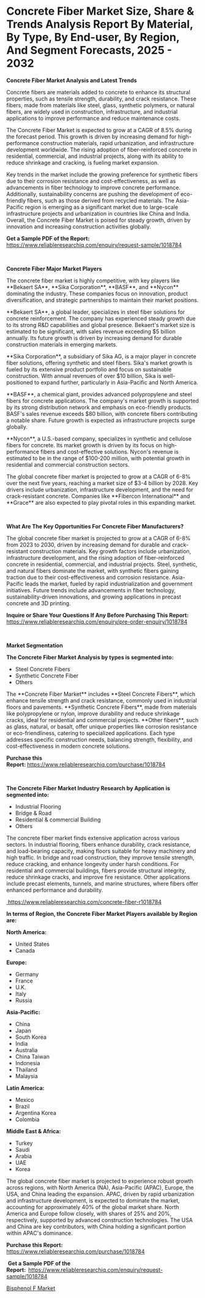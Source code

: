 <p><h1>Concrete Fiber Market Size, Share & Trends Analysis Report By Material, By Type, By End-user, By Region, And Segment Forecasts, 2025 - 2032</h1></p><p><strong>Concrete Fiber Market Analysis and Latest Trends</strong></p>
<p><p>Concrete fibers are materials added to concrete to enhance its structural properties, such as tensile strength, durability, and crack resistance. These fibers, made from materials like steel, glass, synthetic polymers, or natural fibers, are widely used in construction, infrastructure, and industrial applications to improve performance and reduce maintenance costs.</p><p>The Concrete Fiber Market is expected to grow at a CAGR of 8.5% during the forecast period. This growth is driven by increasing demand for high-performance construction materials, rapid urbanization, and infrastructure development worldwide. The rising adoption of fiber-reinforced concrete in residential, commercial, and industrial projects, along with its ability to reduce shrinkage and cracking, is fueling market expansion.</p><p>Key trends in the market include the growing preference for synthetic fibers due to their corrosion resistance and cost-effectiveness, as well as advancements in fiber technology to improve concrete performance. Additionally, sustainability concerns are pushing the development of eco-friendly fibers, such as those derived from recycled materials. The Asia-Pacific region is emerging as a significant market due to large-scale infrastructure projects and urbanization in countries like China and India. Overall, the Concrete Fiber Market is poised for steady growth, driven by innovation and increasing construction activities globally.</p></p>
<p><strong>Get a Sample PDF of the Report:&nbsp;</strong> <a href="https://www.reliableresearchiq.com/enquiry/request-sample/1018784?utm_campaign=1129&utm_medium=2&utm_source=Github&utm_content=ia&utm_term=26012025&utm_id=concrete-fiber">https://www.reliableresearchiq.com/enquiry/request-sample/1018784</a></p>
<p>&nbsp;</p>
<p><strong>Concrete Fiber Major Market Players</strong></p>
<p><p>The concrete fiber market is highly competitive, with key players like **Bekaert SA**, **Sika Corporation**, **BASF**, and **Nycon** dominating the industry. These companies focus on innovation, product diversification, and strategic partnerships to maintain their market positions.</p><p>**Bekaert SA**, a global leader, specializes in steel fiber solutions for concrete reinforcement. The company has experienced steady growth due to its strong R&D capabilities and global presence. Bekaert's market size is estimated to be significant, with sales revenue exceeding $5 billion annually. Its future growth is driven by increasing demand for durable construction materials in emerging markets.</p><p>**Sika Corporation**, a subsidiary of Sika AG, is a major player in concrete fiber solutions, offering synthetic and steel fibers. Sika's market growth is fueled by its extensive product portfolio and focus on sustainable construction. With annual revenues of over $10 billion, Sika is well-positioned to expand further, particularly in Asia-Pacific and North America.</p><p>**BASF**, a chemical giant, provides advanced polypropylene and steel fibers for concrete applications. The company's market growth is supported by its strong distribution network and emphasis on eco-friendly products. BASF's sales revenue exceeds $80 billion, with concrete fibers contributing a notable share. Future growth is expected as infrastructure projects surge globally.</p><p>**Nycon**, a U.S.-based company, specializes in synthetic and cellulose fibers for concrete. Its market growth is driven by its focus on high-performance fibers and cost-effective solutions. Nycon's revenue is estimated to be in the range of $100-200 million, with potential growth in residential and commercial construction sectors.</p><p>The global concrete fiber market is projected to grow at a CAGR of 6-8% over the next five years, reaching a market size of $3-4 billion by 2028. Key drivers include urbanization, infrastructure development, and the need for crack-resistant concrete. Companies like **Fibercon International** and **Grace** are also expected to play pivotal roles in this expanding market.</p></p>
<p>&nbsp;</p>
<p><strong>What Are The Key Opportunities For Concrete Fiber Manufacturers?</strong></p>
<p><p>The global concrete fiber market is projected to grow at a CAGR of 6-8% from 2023 to 2030, driven by increasing demand for durable and crack-resistant construction materials. Key growth factors include urbanization, infrastructure development, and the rising adoption of fiber-reinforced concrete in residential, commercial, and industrial projects. Steel, synthetic, and natural fibers dominate the market, with synthetic fibers gaining traction due to their cost-effectiveness and corrosion resistance. Asia-Pacific leads the market, fueled by rapid industrialization and government initiatives. Future trends include advancements in fiber technology, sustainability-driven innovations, and growing applications in precast concrete and 3D printing.</p></p>
<p><strong>Inquire or Share Your Questions If Any Before Purchasing This Report:</strong> <a href="https://www.reliableresearchiq.com/enquiry/pre-order-enquiry/1018784?utm_campaign=1129&utm_medium=2&utm_source=Github&utm_content=ia&utm_term=26012025&utm_id=concrete-fiber">https://www.reliableresearchiq.com/enquiry/pre-order-enquiry/1018784</a></p>
<p>&nbsp;</p>
<p><strong>Market Segmentation</strong></p>
<p><strong>The Concrete Fiber Market Analysis by types is segmented into:</strong></p>
<p><ul><li>Steel Concrete Fibers</li><li>Synthetic Concrete Fiber</li><li>Others</li></ul></p>
<p><p>The **Concrete Fiber Market** includes **Steel Concrete Fibers**, which enhance tensile strength and crack resistance, commonly used in industrial floors and pavements. **Synthetic Concrete Fibers**, made from materials like polypropylene or nylon, improve durability and reduce shrinkage cracks, ideal for residential and commercial projects. **Other fibers**, such as glass, natural, or basalt, offer unique properties like corrosion resistance or eco-friendliness, catering to specialized applications. Each type addresses specific construction needs, balancing strength, flexibility, and cost-effectiveness in modern concrete solutions.</p></p>
<p><strong>Purchase this Report:&nbsp;</strong><a href="https://www.reliableresearchiq.com/purchase/1018784?utm_campaign=1129&utm_medium=2&utm_source=Github&utm_content=ia&utm_term=26012025&utm_id=concrete-fiber">https://www.reliableresearchiq.com/purchase/1018784</a></p>
<p>&nbsp;</p>
<p><strong>The Concrete Fiber Market Industry Research by Application is segmented into:</strong></p>
<p><ul><li>Industrial Flooring</li><li>Bridge & Road</li><li>Residential & commercial Building</li><li>Others</li></ul></p>
<p><p>The concrete fiber market finds extensive application across various sectors. In industrial flooring, fibers enhance durability, crack resistance, and load-bearing capacity, making floors suitable for heavy machinery and high traffic. In bridge and road construction, they improve tensile strength, reduce cracking, and enhance longevity under harsh conditions. For residential and commercial buildings, fibers provide structural integrity, reduce shrinkage cracks, and improve fire resistance. Other applications include precast elements, tunnels, and marine structures, where fibers offer enhanced performance and durability.</p></p>
<p><a href="https://www.reliableresearchiq.com/concrete-fiber-r1018784?utm_campaign=1129&utm_medium=2&utm_source=Github&utm_content=ia&utm_term=26012025&utm_id=concrete-fiber">&nbsp;https://www.reliableresearchiq.com/concrete-fiber-r1018784</a></p>
<p><strong>In terms of Region, the Concrete Fiber Market Players available by Region are:</strong></p>
<p>
    <p> <strong> North America: </strong>
        <ul>
            <li>United States</li>
            <li>Canada</li>
        </ul>
        </p> 
    <p> <strong> Europe: </strong>
        <ul>
            <li>Germany</li>
            <li>France</li>
            <li>U.K.</li>
            <li>Italy</li>
            <li>Russia</li>
        </ul>
        </p> 
    <p> <strong> Asia-Pacific: </strong>
        <ul>
            <li>China</li>
            <li>Japan</li>
            <li>South Korea</li>
            <li>India</li>
            <li>Australia</li>
            <li>China Taiwan</li>
            <li>Indonesia</li>
            <li>Thailand</li>
            <li>Malaysia</li>
        </ul>
        </p> 
    <p> <strong> Latin America: </strong>
        <ul>
            <li>Mexico</li>
            <li>Brazil</li>
            <li>Argentina Korea</li>
            <li>Colombia</li>
        </ul>
        </p> 
    <p> <strong> Middle East & Africa: </strong>
        <ul>
            <li>Turkey</li>
            <li>Saudi</li>
            <li>Arabia</li>
            <li>UAE</li>
            <li>Korea</li>
        </ul>
    </p>
    </p>
<p><p>The global concrete fiber market is projected to experience robust growth across regions, with North America (NA), Asia-Pacific (APAC), Europe, the USA, and China leading the expansion. APAC, driven by rapid urbanization and infrastructure development, is expected to dominate the market, accounting for approximately 40% of the global market share. North America and Europe follow closely, with shares of 25% and 20%, respectively, supported by advanced construction technologies. The USA and China are key contributors, with China holding a significant portion within APAC's dominance.</p></p>
<p><strong>Purchase this Report: </strong><a href="https://www.reliableresearchiq.com/purchase/1018784?utm_campaign=1129&utm_medium=2&utm_source=Github&utm_content=ia&utm_term=26012025&utm_id=concrete-fiber">https://www.reliableresearchiq.com/purchase/1018784</a></p>
<p>&nbsp;<strong>Get a Sample PDF of the Report:&nbsp;&nbsp;</strong><a href="https://www.reliableresearchiq.com/enquiry/request-sample/1018784?utm_campaign=1129&utm_medium=2&utm_source=Github&utm_content=ia&utm_term=26012025&utm_id=concrete-fiber">https://www.reliableresearchiq.com/enquiry/request-sample/1018784</a></p>
<p><strong></strong></p>
<p><p><a href="https://github.com/borgomornar/Market-Research-Report-List-1/blob/main/bisphenol-f-market.md?utm_campaign=1129&utm_medium=2&utm_source=Github&utm_content=ia&utm_term=26012025&utm_id=concrete-fiber">Bisphenol F Market</a></p></p>